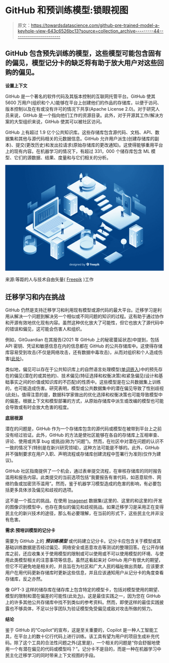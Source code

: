 # GitHub 和预训练模型:锁眼视图

> 原文：<https://towardsdatascience.com/github-pre-trained-model-a-keyhole-view-643c6526bc13?source=collection_archive---------44----------------------->

## GitHub 包含预先训练的模型，这些模型可能包含固有的偏见，模型记分卡的缺乏将有助于放大用户对这些回购的偏见。

**设置上下文**

GitHub 是一个著名的软件代码及其版本控制的互联网托管平台。GitHub 使其 5600 万用户(组织和个人)能够在平台上创建他们的作品的存储库，以便于访问、版本控制以及在有或没有许可的情况下共享(Apache License 2.0)。对于研究人员来说，GitHub 是一个指向他们工作的资源目录。此外，对于开源其工作/解决方案的大型组织来说，GitHub 使其可以被社区访问。

GitHub 上有超过 1.9 亿个公共知识库。这些存储库包含源代码、文档、API、数据集和其他与源代码相关的元数据信息。GitHub 允许用户派生(创建存储库的副本)、提交(更改历史)和发出拉请求(原始存储库的更改通知)。这使得能够重用平台上的现有内容。在机器学习的情况下，有超过 331，000 个储存库包含 ML 模型、它们的源数据、结果、度量和与它们相关的分析。

![](img/b499d8f76ddb560ce1a9447e2809b2ae.png)

来源:等距的人与技术自由矢量( [Freepik](https://www.freepik.com/free-vector/isometric-people-working-with-technology_5083799.htm#page=1&query=technology%20people&position=15) )工作

## 迁移学习和内在挑战

GitHub 仍然是支持迁移学习和利用现有模型或源代码的最大平台。迁移学习是利用从解决一个问题到解决另一个相似或不同问题的知识的过程。这有助于通过协作和开源有效地优化现有内容。虽然这种优化放大了可能性，但它也放大了源代码中的错误和偏见，这可能会伤害人和组织。

例如，GitGuardian 在其报告(2021 年 GitHub 上的秘密蔓延状态)中提到，包括 API 密钥、凭证和敏感信息在内的信息都在 GitHub 的公共存储库中。这使得存储库容易受到攻击(不仅是网络攻击，还有数据中毒攻击)，从而对组织和个人造成伤害([此处](https://www.securitymagazine.com/articles/94776-over-two-million-corporate-secrets-detected-on-public-github-in-2020))。

类似地，偏见可以存在于公共知识库上的自然语言处理模型([单词嵌入](https://www.capgemini.com/gb-en/2021/03/bias-in-nlp-models/))中的预先存在的偏见(潜在的或其他的)、技术偏见(特征选择和权衡决策)和紧急偏见(设计和基础事实之间的价值或知识库的不匹配)的性质中。这些模型是在公共数据集上训练的，也可能造成伤害。研究表明，模型或公共数据集中的潜在偏见导致了性别歧视(此处)。值得注意的是，数据科学家做出的优化选择和权衡决策也可能导致模型中的偏差。根据上下文和模型部署的方式，从原始存储库中派生或改编的模型也可能会导致或有时会放大危害的程度。

**底层根源**

潜在的问题是，GitHub 作为一个存储库包含的源代码或模型在被带到平台上之前没有经过验证。此外，GitHub 的方法是使社区能够在各自的存储库上互相审查、评论、使用或共享 bug 或挑战(称为“问题”)。然而，在社区中对潜在问题的认识不一致的情况下(特别是在新兴研究领域)，这种方法可能是不够的。此外，GitHub 并不强制要求在用户入职、声明流程或存储库创建流程中签署行为准则(仅作为建议)。

GitHub 社区指南提供了一个机会，通过表单提交流程，在审核存储库的同时报告滥用和报告内容。此类提交的当前选项包括“我要报告有害代码，如恶意软件、网络钓鱼或加密货币滥用”。然而，鉴于机器学习模型造成的危害的影响，有必要包括更多具体涉及偏见和歧视的选项。

这不是一个孤立的挑战。在使用 [Imagenet](https://paperswithcode.com/dataset/imagenet) 数据集(这里的、这里的和这里的)开发的图像识别模型中，也存在类似的偏见和歧视挑战。如果迁移学习是采用正在变得民主化的新兴技术的途径，那么有必要理解，在当前的形式下，这些民主化并非没有危害。

**需求:预培训模型的记分卡**

需要为 GitHub 上的 ***预训练模型*** 或代码建立记分卡。记分卡应包含关于模型或其基础训练数据是否经过偏见、网络安全或恶意攻击等测试的整理回答。在公开存储库之前，还应收集关于使用模型的限制或可以使用或不可以使用模型的环境、与使用此类模型相关的注意事项等信息。虽然这看起来对 GitHub 用户有很大的期望，但它不可避免地是相关的，并且旨在为社区和广大人民的福祉做出贡献。应该要求用户在用代码更新存储库时更新这些信息，并且应该通知用户从记分卡的角度查看存储库，反之亦然。

像 GPT-3 这样的储存库在储存库上包含特定的模型卡，包括对模型使用的期望、模型的限制和潜在偏差的可能性(此处[为](https://github.com/openai/gpt-3/blob/master/model-card.md))。这是最佳实践之一，因为您在 GitHub 上的许多其他公共存储库中找不到类似的参考资料。然而，即使这样的最佳实践披露也不够具体，不足以分享团队为验证模型免受偏见或敌对攻击所做的努力。

**结论**

鉴于 GitHub 的“Copilot”的宣布，这是至关重要的，Copilot 是一种人工智能工具，在平台上的数十亿行代码上进行训练。该工具有望为用户的项目生成补充代码。除了这个工具的合法性问题之外(这里是)，一个相关的问题是“你会舒服地使用一个有潜在偏见的代码或模型吗？”。记分卡不是目的，而是一种在机器学习中民主化迁移学习的同时带来上下文视图的手段。